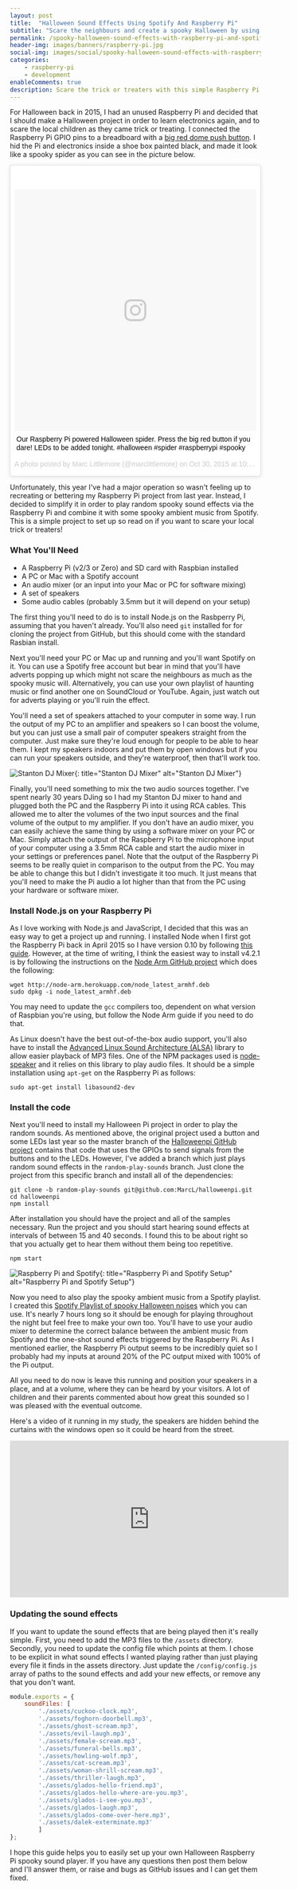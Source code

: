 ```yaml
---
layout: post
title:  "Halloween Sound Effects Using Spotify And Raspberry Pi"
subtitle: "Scare the neighbours and create a spooky Halloween by using your Raspberry Pi and Spotify"
permalink: /spooky-halloween-sound-effects-with-raspberry-pi-and-spotify/
header-img: images/banners/raspberry-pi.jpg
social-img: images/social/spooky-halloween-sound-effects-with-raspberry-pi-and-spotify.jpg
categories:
    - raspberry-pi
    - development
enableComments: true
description: Scare the trick or treaters with this simple Raspberry Pi Node.js project to play spooky sound effects.
---
```


For Halloween back in 2015, I had an unused Raspberry Pi and decided that I should make a Halloween project in order to learn electronics again, and to scare the local children as they came trick or treating. I connected the Raspberry Pi GPIO pins to a breadboard with a [big red dome push button](https://www.coolcomponents.co.uk/big-dome-push-button-red.html). I hid the Pi and electronics inside a shoe box painted black, and made it look like a spooky spider as you can see in the picture below.

<blockquote class="instagram-media" data-instgrm-captioned data-instgrm-version="7" style=" background:#FFF; border:0; border-radius:3px; box-shadow:0 0 1px 0 rgba(0,0,0,0.5),0 1px 10px 0 rgba(0,0,0,0.15); margin: 1px; max-width:658px; padding:0; width:99.375%; width:-webkit-calc(100% - 2px); width:calc(100% - 2px);"><div style="padding:8px;"> <div style=" background:#F8F8F8; line-height:0; margin-top:40px; padding:50.0% 0; text-align:center; width:100%;"> <div style=" background:url(data:image/png;base64,iVBORw0KGgoAAAANSUhEUgAAACwAAAAsCAMAAAApWqozAAAABGdBTUEAALGPC/xhBQAAAAFzUkdCAK7OHOkAAAAMUExURczMzPf399fX1+bm5mzY9AMAAADiSURBVDjLvZXbEsMgCES5/P8/t9FuRVCRmU73JWlzosgSIIZURCjo/ad+EQJJB4Hv8BFt+IDpQoCx1wjOSBFhh2XssxEIYn3ulI/6MNReE07UIWJEv8UEOWDS88LY97kqyTliJKKtuYBbruAyVh5wOHiXmpi5we58Ek028czwyuQdLKPG1Bkb4NnM+VeAnfHqn1k4+GPT6uGQcvu2h2OVuIf/gWUFyy8OWEpdyZSa3aVCqpVoVvzZZ2VTnn2wU8qzVjDDetO90GSy9mVLqtgYSy231MxrY6I2gGqjrTY0L8fxCxfCBbhWrsYYAAAAAElFTkSuQmCC); display:block; height:44px; margin:0 auto -44px; position:relative; top:-22px; width:44px;"></div></div> <p style=" margin:8px 0 0 0; padding:0 4px;"> <a href="https://www.instagram.com/p/9eGMutCXUh/" style=" color:#000; font-family:Arial,sans-serif; font-size:14px; font-style:normal; font-weight:normal; line-height:17px; text-decoration:none; word-wrap:break-word;" target="_blank">Our Raspberry Pi powered Halloween spider. Press the big red button if you dare! LEDs to be added tonight. #halloween #spider #raspberrypi #spooky</a></p> <p style=" color:#c9c8cd; font-family:Arial,sans-serif; font-size:14px; line-height:17px; margin-bottom:0; margin-top:8px; overflow:hidden; padding:8px 0 7px; text-align:center; text-overflow:ellipsis; white-space:nowrap;">A photo posted by Marc Littlemore (@marclittlemore) on <time style=" font-family:Arial,sans-serif; font-size:14px; line-height:17px;" datetime="2015-10-30T17:33:27+00:00">Oct 30, 2015 at 10:33am PDT</time></p></div></blockquote>
<script async defer src="//platform.instagram.com/en_US/embeds.js"></script>

Unfortunately, this year I've had a major operation so wasn't feeling up to recreating or bettering my Raspberry Pi project from last year. Instead, I decided to simplify it in order to play random spooky sound effects via the Raspberry Pi and combine it with some spooky ambient music from Spotify. This is a simple project to set up so read on if you want to scare your local trick or treaters!

### What You'll Need

* A Raspberry Pi (v2/3 or Zero) and SD card with Raspbian installed
* A PC or Mac with a Spotify account
* An audio mixer (or an input into your Mac or PC for software mixing)
* A set of speakers
* Some audio cables (probably 3.5mm but it will depend on your setup)

The first thing you'll need to do is to install Node.js on the Rasbperry Pi, assuming that you haven't already. You'll also need `git` installed for for cloning the project from GitHub, but this should come with the standard Rasbian install.

Next you'll need your PC or Mac up and running and you'll want Spotify on it. You can use a Spotify free account but bear in mind that you'll have adverts popping up which might not scare the neighbours as much as the spooky music will. Alternatively, you can use your own playlist of haunting music or find another one on SoundCloud or YouTube. Again, just watch out for adverts playing or you'll ruin the effect.

You'll need a set of speakers attached to your computer in some way. I run the output of my PC to an amplifier and speakers so I can boost the volume, but you can just use a small pair of computer speakers straight from the computer. Just make sure they're loud enough for people to be able to hear them. I kept my speakers indoors and put them by open windows but if you can run your speakers outside, and they're waterproof, then that'll work too.

![Stanton DJ Mixer](/images/posts/stanton-dj-mixer.jpg){: title="Stanton DJ Mixer" alt="Stanton DJ Mixer"}

Finally, you'll need something to mix the two audio sources together. I've spent nearly 30 years DJing so I had my Stanton DJ mixer to hand and plugged both the PC and the Raspberry Pi into it using RCA cables. This allowed me to alter the volumes of the two input sources and the final volume of the output to my amplifier. If you don't have an audio mixer, you can easily achieve the same thing by using a software mixer on your PC or Mac. Simply attach the output of the Raspberry Pi to the microphone input of your computer using a 3.5mm RCA cable and start the audio mixer in your settings or preferences panel. Note that the output of the Raspberry Pi seems to be really quiet in comparison to the output from the PC. You may be able to change this but I didn't investigate it too much. It just means that you'll need to make the Pi audio a lot higher than that from the PC using your hardware or software mixer.

### Install Node.js on your Raspberry Pi

As I love working with Node.js and JavaScript, I decided that this was an easy way to get a project up and running. I installed Node when I first got the Raspberry Pi back in April 2015 so I have version 0.10 by following [this guide](http://weworkweplay.com/play/raspberry-pi-nodejs/). However, at the time of writing, I think the easiest way to install v4.2.1 is by following the instructions on the [Node Arm GitHub project](https://github.com/nathanjohnson320/node_arm) which does the following:

```shell
wget http://node-arm.herokuapp.com/node_latest_armhf.deb
sudo dpkg -i node_latest_armhf.deb
```

You may need to update the `gcc` compilers too, dependent on what version of Raspbian you're using, but follow the Node Arm guide if you need to do that.

As Linux doesn't have the best out-of-the-box audio support, you'll also have to install the [Advanced Linux Sound Architecture (ALSA)](http://www.alsa-project.org/main/index.php/Main_Page) library to allow easier playback of MP3 files. One of the NPM packages used is [node-speaker](https://github.com/TooTallNate/node-speaker) and it relies on this library to play audio files. It should be a simple installation using `apt-get` on the Raspberry Pi as follows:

```shell
sudo apt-get install libasound2-dev
```

### Install the code

Next you'll need to install my Halloween Pi project in order to play the random sounds. As mentioned above, the original project used a button and some LEDs last year so the master branch of the [Halloweenpi GitHub project](https://github.com/MarcL/halloweenpi) contains that code that uses the GPIOs to send signals from the buttons and to the LEDs. However, I've added a branch which just plays random sound effects in the `random-play-sounds` branch. Just clone the project from this specific branch and install all of the dependencies:

```shell
git clone -b random-play-sounds git@github.com:MarcL/halloweenpi.git
cd halloweenpi
npm install
```

After installation you should have the project and all of the samples necessary. Run the project and you should start hearing sound effects at intervals of between 15 and 40 seconds. I found this to be about right so that you actually get to hear them without them being too repetitive.

```shell
npm start
```

![Raspberry Pi and Spotify](/images/posts/raspberry-pi-spooky-halloween-sound-effects.jpg){: title="Raspberry Pi and Spotify Setup" alt="Raspberry Pi and Spotify Setup"}

Now you need to also play the spooky ambient music from a Spotify playlist. I created this [Spotify Playlist of spooky Halloween noises](https://open.spotify.com/user/marclittlemore/playlist/18JeNeypZVxJLMqVcGvR84) which you can use. It's nearly 7 hours long so it should be enough for playing throughout the night but feel free to make your own too. You'll have to use your audio mixer to determine the correct balance between the ambient music from Spotify and the one-shot sound effects triggered by the Raspberry Pi. As I mentioned earlier, the Raspberry Pi output seems to be incredibly quiet so I probably had my inputs at around 20% of the PC output mixed with 100% of the Pi output.

All you need to do now is leave this running and position your speakers in a place, and at a volume, where they can be heard by your visitors. A lot of children and their parents commented about how great this sounded so I was pleased with the eventual outcome.

Here's a video of it running in my study, the speakers are hidden behind the curtains with the windows open so it could be heard from the street.

<iframe width="560" height="315" src="https://www.youtube.com/embed/77df-OO72U0" frameborder="0" allowfullscreen></iframe>

### Updating the sound effects

If you want to update the sound effects that are being played then it's really simple. First, you need to add the MP3 files to the `/assets` directory. Secondly, you need to update the config file which points at them. I chose to be explicit in what sound effects I wanted playing rather than just playing every file it finds in the assets directory. Just update the `/config/config.js` array of paths to the sound effects and add your new effects, or remove any that you don't want.

```javascript
module.exports = {
    soundFiles: [
        './assets/cuckoo-clock.mp3',
        './assets/foghorn-doorbell.mp3',
        './assets/ghost-scream.mp3',
        './assets/evil-laugh.mp3',
        './assets/female-scream.mp3',
        './assets/funeral-bells.mp3',
        './assets/howling-wolf.mp3',
        './assets/cat-scream.mp3',
        './assets/woman-shrill-scream.mp3',
        './assets/thriller-laugh.mp3',
        './assets/glados-hello-friend.mp3',
        './assets/glados-hello-where-are-you.mp3',
        './assets/glados-i-see-you.mp3',
        './assets/glados-laugh.mp3',
        './assets/glados-come-over-here.mp3',
        './assets/dalek-exterminate.mp3'
       	]
};
```

I hope this guide helps you to easily set up your own Halloween Raspberry Pi spooky sound player. If you have any questions then post them below and I'll answer them, or raise and bugs as GitHub issues and I can get them fixed.
